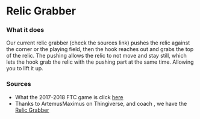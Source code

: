 # Relic Grabber

### What it does

Our current relic grabber (check the sources link) pushes the relic against the corner or the playing field, then the hook reaches out and grabs the top of the relic. The pushing allows the relic to not move and stay still, which lets the hook grab the relic with the pushing part at the same time. Allowing you to lift it up.

### Sources

* What the 2017-2018 FTC game is click [here](https://www.firstinspires.org/robotics/ftc/game-and-season)
* Thanks to ArtemusMaximus on Thingiverse, and coach , we have the [Relic Grabber](https://www.thingiverse.com/thing:2665043)
